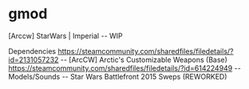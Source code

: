 # gmod
[Arccw] StarWars | Imperial -- WIP

Dependencies
https://steamcommunity.com/sharedfiles/filedetails/?id=2131057232 -- [ArcCW] Arctic's Customizable Weapons (Base)
https://steamcommunity.com/sharedfiles/filedetails/?id=614224949 -- Models/Sounds -- Star Wars Battlefront 2015 Sweps (REWORKED)
